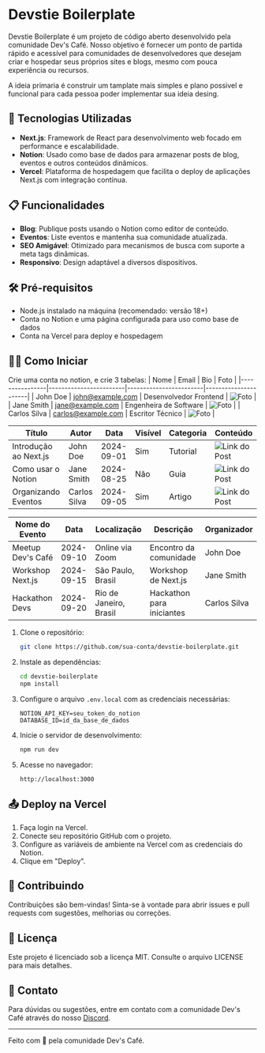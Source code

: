 # Devstie Boilerplate

Devstie Boilerplate é um projeto de código aberto desenvolvido pela comunidade Dev's Café. Nosso objetivo é fornecer um ponto de partida rápido e acessível para comunidades de desenvolvedores que desejam criar e hospedar seus próprios sites e blogs, mesmo com pouca experiência ou recursos.

A ideia primaria é construir um tamplate mais simples e plano possivel e funcional para cada pessoa poder implementar sua ideia desing.

## 🚀 Tecnologias Utilizadas

- **Next.js**: Framework de React para desenvolvimento web focado em performance e escalabilidade.
- **Notion**: Usado como base de dados para armazenar posts de blog, eventos e outros conteúdos dinâmicos.
- **Vercel**: Plataforma de hospedagem que facilita o deploy de aplicações Next.js com integração contínua.

## 📋 Funcionalidades

- **Blog**: Publique posts usando o Notion como editor de conteúdo.
- **Eventos**: Liste eventos e mantenha sua comunidade atualizada.
- **SEO Amigável**: Otimizado para mecanismos de busca com suporte a meta tags dinâmicas.
- **Responsivo**: Design adaptável a diversos dispositivos.

## 🛠️ Pré-requisitos

- Node.js instalado na máquina (recomendado: versão 18+)
- Conta no Notion e uma página configurada para uso como base de dados
- Conta na Vercel para deploy e hospedagem

## 🏃‍♂️ Como Iniciar

Crie uma conta no notion, e crie 3 tabelas:
| Nome           | Email                  | Bio                    | Foto                 |
|----------------|------------------------|------------------------|----------------------|
| John Doe       | john@example.com       | Desenvolvedor Frontend | ![Foto](link_foto)   |
| Jane Smith     | jane@example.com       | Engenheira de Software | ![Foto](link_foto)   |
| Carlos Silva   | carlos@example.com     | Escritor Técnico       | ![Foto](link_foto)   |



| Título               | Autor         | Data        | Visível | Categoria   | Conteúdo                  |
|----------------------|---------------|-------------|---------|-------------|---------------------------|
| Introdução ao Next.js| John Doe      | 2024-09-01  | Sim     | Tutorial    | ![Link do Post](#)        |
| Como usar o Notion   | Jane Smith    | 2024-08-25  | Não     | Guia        | ![Link do Post](#)        |
| Organizando Eventos  | Carlos Silva  | 2024-09-05  | Sim     | Artigo      | ![Link do Post](#)        |



| Nome do Evento      | Data        | Localização           | Descrição                | Organizador    |
|---------------------|-------------|-----------------------|--------------------------|----------------|
| Meetup Dev's Café   | 2024-09-10  | Online via Zoom       | Encontro da comunidade   | John Doe       |
| Workshop Next.js    | 2024-09-15  | São Paulo, Brasil     | Workshop de Next.js      | Jane Smith     |
| Hackathon Devs      | 2024-09-20  | Rio de Janeiro, Brasil| Hackathon para iniciantes| Carlos Silva   |



1. Clone o repositório:

    ```bash
    git clone https://github.com/sua-conta/devstie-boilerplate.git
    ```

2. Instale as dependências:

    ```bash
    cd devstie-boilerplate
    npm install
    ```

3. Configure o arquivo `.env.local` com as credenciais necessárias:

    ```env
    NOTION_API_KEY=seu_token_do_notion
    DATABASE_ID=id_da_base_de_dados
    ```

4. Inicie o servidor de desenvolvimento:

    ```bash
    npm run dev
    ```

5. Acesse no navegador:

    ```
    http://localhost:3000
    ```

## 📤 Deploy na Vercel

1. Faça login na Vercel.
2. Conecte seu repositório GitHub com o projeto.
3. Configure as variáveis de ambiente na Vercel com as credenciais do Notion.
4. Clique em "Deploy".

## 🤝 Contribuindo

Contribuições são bem-vindas! Sinta-se à vontade para abrir issues e pull requests com sugestões, melhorias ou correções.

## 📜 Licença

Este projeto é licenciado sob a licença MIT. Consulte o arquivo LICENSE para mais detalhes.

## 📧 Contato

Para dúvidas ou sugestões, entre em contato com a comunidade Dev's Café através do nosso [Discord](https://devscafe.pt/discord).

---

Feito com 💜 pela comunidade Dev's Café.
